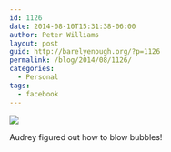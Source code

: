 ```yaml
---
id: 1126
date: 2014-08-10T15:31:38-06:00
author: Peter Williams
layout: post
guid: http://barelyenough.org/?p=1126
permalink: /blog/2014/08/1126/
categories:
  - Personal
tags:
  - facebook
---
```

<div>
  <img src='https://fbcdn-sphotos-e-a.akamaihd.net/hphotos-ak-xfp1/v/t1.0-9/s720x720/10472254_10152290189123339_8474118441503329935_n.jpg?oh=7fd8b715ab295c4d4451bfec62c95cf1&#038;oe=5467939B&#038;__gda__=1416196962_26b43767205a6b0d33df2df2dd1dbff9' style='max-width:600px;' /></p> 
  
  <div>
    Audrey figured out how to blow bubbles!
  </div>
</div>